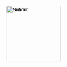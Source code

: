 <!-- <script>
   //fetch('{{ site.baseurl }}/api/foods/', {
   fetch('http://172.19.59.24:8543/api/foods/', {
   mode: 'no-cors'
   })
   .then(res => res.json())
   .then(foodimages => console.log(foodimages));
</script> -->

<head>
   <style> 
      input[type='Image'] { position: absolute; }
   </style>   
</head>

<body>

<script>
const foodimages = [
  {
    "id": 1, 
    "image": "https://png.pngtree.com/png-vector/20190130/ourlarge/pngtree-cute-minimalist-creative-cartoon-hamburger-png-image_611163.jpg", 
    "name": "Burger", 
    "points": "10"
  }, 
  {
    "id": 2, 
    "image": "https://thumbs.dreamstime.com/b/french-fries-cartoon-clipart-red-paper-box-carton-121897301.jpg", 
    "name": "Fries", 
    "points": "20"
  }
];

console.log(foodimages);

</script>

<!--
<script>
u1 = food(name='Burger', points='10', image='https://png.pngtree.com/png-vector/20190130/ourlarge/pngtree-cute-minimalist-creative-cartoon-hamburger-png-image_611163.jpg')

    fooditems = [u1]

</script>

<script>
   var data_images1 = "https://png.pngtree.com/png-vector/20190130/ourlarge/pngtree-cute-minimalist-creative-cartoon-hamburger-png-image_611163.jpg"
   var data_images2 = "https://thumbs.dreamstime.com/b/french-fries-cartoon-clipart-red-paper-box-carton-121897301.jpg"
   console.log(data_images1)


showpic(){
   document.getElementsByTagName('burger').src = 'https://png.pngtree.com/png-vector/20190130/ourlarge/pngtree-cute-minimalist-creative-cartoon-hamburger-png-image_611163.jpg'; 
}



</script>

-->
  
   
   <input type="Image" id="test1" src="" height="150" width="150" points="" onclick="scoreboard_sp(1)" />
   <input type="Image" id="test2" src="" height="150" width="150" points="" onclick="scoreboard_sp(2)" />
   <input type="Image" id="test3" src="" height="150" width="150" points="" onclick="scoreboard_sp(3)" />
   <input type="Image" id="test4" src="" height="150" width="150" points="" onclick="scoreboard_sp(4)" />
   <input type="Image" id="test5" src="" height="150" width="150" points="" onclick="scoreboard_sp(5)" />

   <!-- <input type="Image" id="test1" src="{{ site.baseurl }}/images/hamburger-frontend.jpg" height="150" width="150" onclick="scoreboard(1000)" />
   <input type="Image" id="test2" src="{{ site.baseurl }}/images/fries-frontend.jpg" height="150" width="150" onclick="scoreboard(-200)" /> -->

   <script>   

      function get_images() {
         // set image
         document.getElementById("test1").src = foodimages[0].image;
         document.getElementById("test2").src = foodimages[1].image;
         document.getElementById("test3").src = foodimages[1].image;
         document.getElementById("test4").src = foodimages[1].image;
         document.getElementById("test5").src = foodimages[1].image;
   
         // set points
         document.getElementById("test1").points = parseInt(foodimages[0].points);
         document.getElementById("test2").points = parseInt(foodimages[1].points);
         document.getElementById("test3").points = parseInt(foodimages[1].points);
         document.getElementById("test4").points = parseInt(foodimages[1].points);
         document.getElementById("test5").points = parseInt(foodimages[1].points);
      }

      var score = 0;
      function scoreboard_sp(idid) {
         if (idid == 1) {
            points = document.getElementById("test1").points;
         } else if (idid == 2) {
            points = document.getElementById("test2").points;
         } else if (idid == 3) {
            points = document.getElementById("test3").points;
         } else if (idid == 4) {
            points = document.getElementById("test4").points;
         } else if (idid == 5) {
            points = document.getElementById("test5").points;
         } else {
            points = 0;
         }
         score = score + points;
         console.log(score);
      }
      
      // function scoreboard(points) {
      //    score = score + points;
      //    console.log(score);
      // }

      function moveimage(idid) {
         var test = document.getElementById(idid);
      // let w_screen = window.screen.availWidth - 150;
      // let h_screen = window.screen.availHeight - 150;
      test.style.top = Math.floor((Math.random() * 500) + 1) + "px";
      test.style.left = Math.floor((Math.random() * 300) + 1) + "px";
      test.style.visibility = 'visible';
      }
      
      function clearimage(idid) {
         var clear1 = document.getElementById(idid)
         clear1.style.visibility = 'hidden';
      }

      function clearimages() {
         clearimage("test1");
         clearimage("test2");
         clearimage("test3");
         clearimage("test4");
         clearimage("test5");
      }
      
      function stop_moveimage(moveimage_interval) {
         clearInterval(moveimage_interval);
         clearimages();
      }
   

      function onscreen() {
         clearimages();
         something = Math.ceil(Math.random() * 5);

      if (something >= 1) {
      moveimage("test1");
      //moveimage_interval = setInterval(moveimage, 1000, "test1");
      } 
      if (something >= 2) {
      moveimage("test2");
      //moveimage_interval2 = setInterval(moveimage, 1000, "test2");
      }
      if (something >= 3) {
      moveimage("test3");
      //moveimage_interval3 = setInterval(moveimage, 1000, "test3");
      }
      if (something >= 4) {
      moveimage("test4");
      //moveimage_interval4 = setInterval(moveimage, 1000, "test4");
      }
      if (something >= 5) {
      moveimage("test5");
      //moveimage_interval5 = setInterval(moveimage, 1000, "test5");
      }

      // document.write("Score: " + score + " points");
      }
      
      get_images();
      thing = setInterval(onscreen, 1000);
      image_timeout = setTimeout(stop_moveimage, 10000, thing);

         

   </script>
</body>
